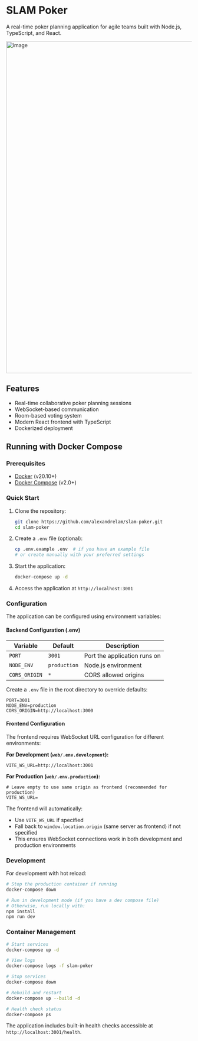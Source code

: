 # SLAM Poker

A real-time poker planning application for agile teams built with Node.js, TypeScript, and React.

<img width="1183" height="898" alt="image" src="https://github.com/user-attachments/assets/c1b97f2c-ca78-4913-b9ab-0383611f2c8b" />


## Features

- Real-time collaborative poker planning sessions
- WebSocket-based communication
- Room-based voting system
- Modern React frontend with TypeScript
- Dockerized deployment

## Running with Docker Compose

### Prerequisites

- [Docker](https://www.docker.com/get-started) (v20.10+)
- [Docker Compose](https://docs.docker.com/compose/install/) (v2.0+)

### Quick Start

1. Clone the repository:

   ```bash
   git clone https://github.com/alexandrelam/slam-poker.git
   cd slam-poker
   ```

2. Create a `.env` file (optional):

   ```bash
   cp .env.example .env  # if you have an example file
   # or create manually with your preferred settings
   ```

3. Start the application:

   ```bash
   docker-compose up -d
   ```

4. Access the application at `http://localhost:3001`

### Configuration

The application can be configured using environment variables:

#### Backend Configuration (.env)

| Variable      | Default      | Description                  |
| ------------- | ------------ | ---------------------------- |
| `PORT`        | `3001`       | Port the application runs on |
| `NODE_ENV`    | `production` | Node.js environment          |
| `CORS_ORIGIN` | `*`          | CORS allowed origins         |

Create a `.env` file in the root directory to override defaults:

```env
PORT=3001
NODE_ENV=production
CORS_ORIGIN=http://localhost:3000
```

#### Frontend Configuration

The frontend requires WebSocket URL configuration for different environments:

**For Development (`web/.env.development`):**
```env
VITE_WS_URL=http://localhost:3001
```

**For Production (`web/.env.production`):**
```env
# Leave empty to use same origin as frontend (recommended for production)
VITE_WS_URL=
```

The frontend will automatically:
- Use `VITE_WS_URL` if specified
- Fall back to `window.location.origin` (same server as frontend) if not specified
- This ensures WebSocket connections work in both development and production environments

### Development

For development with hot reload:

```bash
# Stop the production container if running
docker-compose down

# Run in development mode (if you have a dev compose file)
# Otherwise, run locally with:
npm install
npm run dev
```

### Container Management

```bash
# Start services
docker-compose up -d

# View logs
docker-compose logs -f slam-poker

# Stop services
docker-compose down

# Rebuild and restart
docker-compose up --build -d

# Health check status
docker-compose ps
```

The application includes built-in health checks accessible at `http://localhost:3001/health`.
